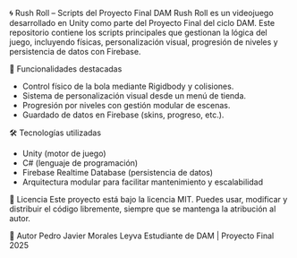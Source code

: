 🌀 Rush Roll – Scripts del Proyecto Final DAM
Rush Roll es un videojuego desarrollado en Unity como parte del Proyecto Final del ciclo DAM. Este repositorio contiene los scripts principales que gestionan la lógica del juego, incluyendo físicas, personalización visual, progresión de niveles y persistencia de datos con Firebase.

🧩 Funcionalidades destacadas
- Control físico de la bola mediante Rigidbody y colisiones.
- Sistema de personalización visual desde un menú de tienda.
- Progresión por niveles con gestión modular de escenas.
- Guardado de datos en Firebase (skins, progreso, etc.).

🛠️ Tecnologías utilizadas
- Unity (motor de juego)
- C# (lenguaje de programación)
- Firebase Realtime Database (persistencia de datos)
- Arquitectura modular para facilitar mantenimiento y escalabilidad

📜 Licencia
Este proyecto está bajo la licencia MIT. Puedes usar, modificar y distribuir el código libremente, siempre que se mantenga la atribución al autor.

👤 Autor
Pedro Javier Morales Leyva
Estudiante de DAM | Proyecto Final 2025
